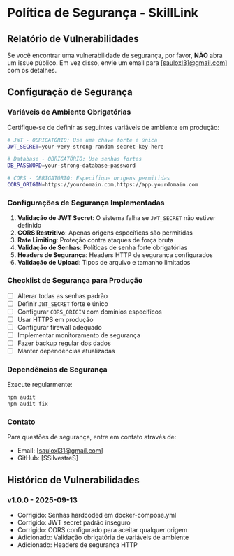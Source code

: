 # Política de Segurança - SkillLink

## Relatório de Vulnerabilidades

Se você encontrar uma vulnerabilidade de segurança, por favor, **NÃO** abra um issue público. Em vez disso, envie um email para [sauloxl31@gmail.com] com os detalhes.

## Configuração de Segurança

### Variáveis de Ambiente Obrigatórias

Certifique-se de definir as seguintes variáveis de ambiente em produção:

```bash
# JWT - OBRIGATÓRIO: Use uma chave forte e única
JWT_SECRET=your-very-strong-random-secret-key-here

# Database - OBRIGATÓRIO: Use senhas fortes
DB_PASSWORD=your-strong-database-password

# CORS - OBRIGATÓRIO: Especifique origens permitidas
CORS_ORIGIN=https://yourdomain.com,https://app.yourdomain.com
```

### Configurações de Segurança Implementadas

1. **Validação de JWT Secret**: O sistema falha se `JWT_SECRET` não estiver definido
2. **CORS Restritivo**: Apenas origens específicas são permitidas
3. **Rate Limiting**: Proteção contra ataques de força bruta
4. **Validação de Senhas**: Políticas de senha forte obrigatórias
5. **Headers de Segurança**: Headers HTTP de segurança configurados
6. **Validação de Upload**: Tipos de arquivo e tamanho limitados

### Checklist de Segurança para Produção

- [ ] Alterar todas as senhas padrão
- [ ] Definir `JWT_SECRET` forte e único
- [ ] Configurar `CORS_ORIGIN` com domínios específicos
- [ ] Usar HTTPS em produção
- [ ] Configurar firewall adequado
- [ ] Implementar monitoramento de segurança
- [ ] Fazer backup regular dos dados
- [ ] Manter dependências atualizadas

### Dependências de Segurança

Execute regularmente:
```bash
npm audit
npm audit fix
```

### Contato

Para questões de segurança, entre em contato através de:
- Email: [sauloxl31@gmail.com]
- GitHub: [SSilvestreS]

## Histórico de Vulnerabilidades

### v1.0.0 - 2025-09-13
- Corrigido: Senhas hardcoded em docker-compose.yml
- Corrigido: JWT secret padrão inseguro
- Corrigido: CORS configurado para aceitar qualquer origem
- Adicionado: Validação obrigatória de variáveis de ambiente
- Adicionado: Headers de segurança HTTP
